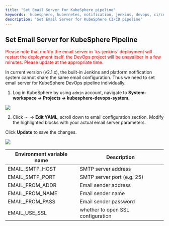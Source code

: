 ```yaml
---
title: "Set Email Server for KubeSphere pipeline"
keywords: 'kubesphere, kubernetes, notification, jenkins, devops, ci/cd, pipeline'
description: 'Set Email Server for KubeSphere CI/CD pipeline'
---
```


## Set Email Server for KubeSphere Pipeline

<font color="red">
Please note that mofify the email server in `ks-jenkins` deployment will restart the deployment itself, the DevOps project will be unavailber in a few minutes. Please update at the appropriate time.
</font>

In current version (v2.1.x), the built-in Jenkins and platform notification system cannot share the same email configuration. Thus we need to set email server for KubeSphere DevOps pipeline individually.

1. Log in KubeSphere by using `admin` account, navigate to **System-workspace → Projects → kubesphere-devops-system**.

![](https://pek3b.qingstor.com/kubesphere-docs/png/20200222231148.png)

2. Click **···** → **Edit YAML**, scroll down to email configuration section. Modify the highlighted blocks with your actual email server parameters.

Click **Update** to save the changes.

![](https://pek3b.qingstor.com/kubesphere-docs/png/20200222232208.png)


| Environment variable name | Description |
|---|---|
|EMAIL\_SMTP\_HOST | SMTP server address |
|EMAIL\_SMTP\_PORT | SMTP server port (e.g. 25)  |
|EMAIL\_FROM\_ADDR |  Email sender address |
|EMAIL\_FROM\_NAME | Email sender name |
|EMAIL\_FROM\_PASS | Email sender password |
|EMAIL\_USE\_SSL | whether to open SSL configuration |
